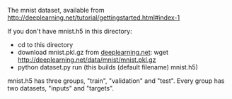 The mnist dataset, available from
http://deeplearning.net/tutorial/gettingstarted.html#index-1

If you don't have mnist.h5 in this directory:
- cd to this directory
- download mnist.pkl.gz from [deeplearning.net]:
  wget http://deeplearning.net/data/mnist/mnist.pkl.gz
- python dataset.py run (this builds (default filename) mnist.h5)

mnist.h5 has three groups, "train", "validation" and "test".
Every group has two datasets, "inputs" and "targets".


   [deeplearning.net]: http://deeplearning.net/
